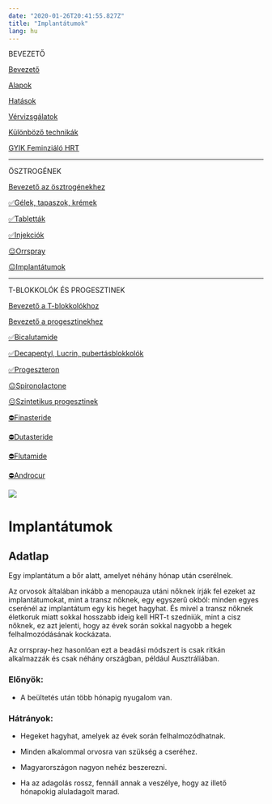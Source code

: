 ```yaml
---
date: "2020-01-26T20:41:55.827Z"
title: "Implantátumok"
lang: hu
---
```


<div class="floating-columns">

<div class="floating-bar">

BEVEZETŐ

[Bevezető](/#/entry?id=feminizalo-hormonterapia)

[Alapok](/#/entry?id=feminizalo-hormonterapia-alapok)

[Hatások](/#/entry?id=feminizalo-hormonterapia-hatasok)

[Vérvizsgálatok](/#/entry?id=feminizalo-hormonterapia-vervizsgalatok)

[Különböző technikák](/#/entry?id=feminizalo-hormonterapia-technikak)

[GYIK Feminziáló HRT](/#/entry?id=feminizalo-hormonterapia-gyik)

<hr />

ÖSZTROGÉNEK

[Bevezető az ösztrogénekhez](/#/entry?id=osztrogenek)

[✅Gélek, tapaszok, krémek](/#/entry?id=feminizalo-gelek-tapaszok-kremek)

[✅Tabletták](/#/entry?id=feminizalo-tablettak)

[✅Injekciók](/#/entry?id=feminizalo-injekciok)

[😐Orrspray](/#/entry?id=orrspray)

[😐Implantátumok](/#/entry?id=implantatumok)

<hr />

T-BLOKKOLÓK ÉS PROGESZTINEK

[Bevezető a T-blokkolókhoz](/#/entry?id=t-blokkolok)

[Bevezető a progesztinekhez](/#/entry?id=progesztinek)

[✅Bicalutamide](/#/entry?id=bicalutamide)

[✅Decapeptyl, Lucrin, pubertásblokkolók](/#/entry?id=decapeptyl)

[✅Progeszteron](/#/entry?id=progeszteron)

[😐Spironolactone](/#/entry?id=spironolactone)

[😐Szintetikus progesztinek](/#/entry?id=szintetikus-progesztinek)

[⛔Finasteride](/#/entry?id=finasteride)

[⛔Dutasteride](/#/entry?id=dutasteride)

[⛔Flutamide](/#/entry?id=flutamide)

[⛔Androcur](/#/entry?id=androcur)

</div>

<div class="wiki-content">

<div class="header-image"><img src="assets/images/undraw_doctor.svg" /></div>

# Implantátumok

## Adatlap

Egy implantátum a bőr alatt, amelyet néhány hónap után cserélnek.

Az orvosok általában inkább a menopauza utáni nőknek írják fel ezeket az implantátumokat, mint a transz nőknek, egy egyszerű okból: minden egyes cserénél az implantátum egy kis heget hagyhat. És mivel a transz nőknek életkoruk miatt sokkal hosszabb ideig kell HRT-t szedniük, mint a cisz nőknek, ez azt jelenti, hogy az évek során sokkal nagyobb a hegek felhalmozódásának kockázata.

Az orrspray-hez hasonlóan ezt a beadási módszert is csak ritkán alkalmazzák és csak néhány országban, például Ausztráliában.

### Előnyök:

* A beültetés után több hónapig nyugalom van.

### Hátrányok:

* Hegeket hagyhat, amelyek az évek során felhalmozódhatnak. 

* Minden alkalommal orvosra van szükség a cseréhez.

* Magyarországon nagyon nehéz beszerezni.

* Ha az adagolás rossz, fennáll annak a veszélye, hogy az illető hónapokig aluladagolt marad.

</div>
